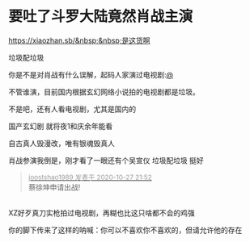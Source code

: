# 要吐了斗罗大陆竟然肖战主演


https://xiaozhan.sb/&nbsp;&nbsp;是这货啊<img id="aimg_MIj6Q" onclick="zoom(this, this.src, 0, 0, 0)" class="zoom" src="https://cdn.jsdelivr.net/gh/hishis/forum-master/public/images/patch.gif" onmouseover="img_onmouseoverfunc(this)" onload="thumbImg(this)" border="0" alt="" />

垃圾配垃圾

你是不是对肖战有什么误解，起码人家演过电视剧:<a href="https://www.hostloc.com/home.php?mod=space&amp;uid=175" target="_blank">@</a>

不管谁演，目前国内根据玄幻网络小说拍的电视剧都是垃圾。

不是吧，还有人看电视剧，尤其是国内的

国产玄幻剧 就将夜1和庆余年能看<img src="static/image/smiley/default/lol.gif" smilieid="12" border="0" alt="" />

自古真人毁漫改，唯有银魂毁真人

肖战参演我倒是，刚才看了一眼还有个吴宣仪 垃圾配垃圾 挺好<img src="static/image/smiley/default/lol.gif" smilieid="12" border="0" alt="" /><img id="aimg_i1Vc0" onclick="zoom(this, this.src, 0, 0, 0)" class="zoom" src="https://cdn.jsdelivr.net/gh/hishis/forum-master/public/images/patch.gif" onmouseover="img_onmouseoverfunc(this)" onload="thumbImg(this)" border="0" alt="" />

<div class="quote"><blockquote><font size="2"><a href="https://www.hostloc.com/forum.php?mod=redirect&amp;goto=findpost&amp;pid=9361468&amp;ptid=759173" target="_blank"><font color="#999999">joostshao1989 发表于 2020-10-27 21:52</font></a></font><br />
蔡徐坤申请出战!</blockquote></div><br />
XZ好歹真刀实枪拍过电视剧，再糊也比这只啥都不会的鸡强

你的脚下传来了这样的呐喊：你可以不喜欢你不喜欢的，但请允许他的存在
